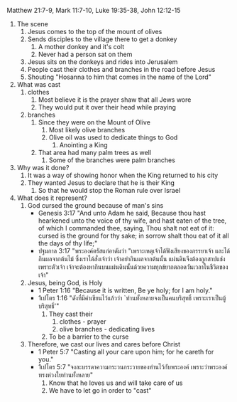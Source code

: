 Matthew 21:7-9, Mark 11:7-10, Luke 19:35-38, John 12:12-15

1. The scene
	1. Jesus comes to the top of the mount of olives
	2. Sends disciples to the village there to get a donkey
		1. A mother donkey and it's colt
		2. Never had a person sat on them
	3. Jesus sits on the donkeys and rides into Jerusalem
	4. People cast their clothes and branches in the road before Jesus
	5. Shouting "Hosanna to him that comes in the name of the Lord"
2. What was cast
	1. clothes
		1. Most believe it is the prayer shaw that all Jews wore
		2. They would put it over their head while praying
	2. branches
		1. Since they were on the Mount of Olive
			1. Most likely olive branches
			2. Olive oil was used to dedicate things to God
				1. Anointing a King
		2. That area had many palm trees as well
			1. Some of the branches were palm branches
3. Why was it done?
	1. It was a way of showing honor when the King returned to his city
	2. They wanted Jesus to declare that he is their King
		1. So that he would stop the Roman rule over Israel
4. What does it represent?
	1. God cursed the ground because of man's sins
		- Genesis 3:17 "And unto Adam he said, Because thou hast hearkened unto the voice of thy wife, and hast eaten of the tree, of which I commanded thee, saying, Thou shalt not eat of it: cursed is the ground for thy sake; in sorrow shalt thou eat of it all the days of thy life;"
		- ปฐมกาล 3:17 "พระองค์ตรัสแก่อาดัมว่า "เพราะเหตุเจ้าได้ฟังเสียงของภรรยาเจ้า และได้กินผลจากต้นไม้ ซึ่งเราได้สั่งเจ้าว่า เจ้าอย่ากินผลจากต้นนั้น แผ่นดินจึงต้องถูกสาปแช่งเพราะตัวเจ้า เจ้าจะต้องหากินบนแผ่นดินนั้นด้วยความทุกข์ยากตลอดวันเวลาในชีวิตของเจ้า"
	2. Jesus, being God, is Holy
		- 1 Peter 1:16 "Because it is written, Be ye holy; for I am holy."
		- 1เปโตร 1:16 "ดังที่มีคำเขียนไว้แล้วว่า \`ท่านทั้งหลายจงเป็นคนบริสุทธิ์ เพราะเราเป็นผู้บริสุทธิ์'"
			1. They cast their
				1. clothes - prayer
				2. olive branches - dedicating lives
			2. To be a barrier to the curse
	3. Therefore, we cast our lives and cares before Christ
		- 1 Peter 5:7 "Casting all your care upon him; for he careth for you."
		- 1เปโตร 5:7 "จงละบรรดาความกระวนกระวายของท่านไว้กับพระองค์ เพราะว่าพระองค์ทรงห่วงใยท่านทั้งหลาย"
			1. Know that he loves us and will take care of us
			2. We have to let go in order to "cast"